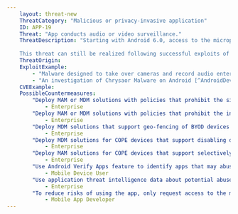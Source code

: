 ```yaml
---
    layout: threat-new
    ThreatCategory: "Malicious or privacy-invasive application"
    ID: APP-19
    Threat: "App conducts audio or video surveillance."
    ThreatDescription: "Starting with Android 6.0, access to the microphone or camera is considered a dangerous permission and each recording attempt must be granted permission by the user at runtime. Similarly, the iOS security model only allows apps granted permission by the user to access the camera or microphone while running in the foreground. Therefore, an app operating in these or newer environments cannot abuse public APIs to initiate a recording outside the user's knowledge. 
    
    This threat can still be realized following successful exploits of OS vulnerabilities that ultimately provide a malicious app with unauthorized access to those resources (e.g. bypass access control on APIs or direct access to the hardware)."
    ThreatOrigin:
    ExploitExample:
        - "Malware designed to take over cameras and record audio enters Google Play [^99]"
        - "An investigation of Chrysaor Malware on Android [^AndroidDevBlog-1]"
    CVEExample:
    PossibleCountermeasures:
        "Deploy MAM or MDM solutions with policies that prohibit the side-loading of apps, which may bypass security checks on the app.":
            - Enterprise
        "Deploy MAM or MDM solutions with policies that prohibit the installation of apps from 3rd party (unofficial) app stores.":
            - Enterprise
        "Deploy MDM solutions that support geo-fencing of BYOD devices with policies that disable device sensors (e.g., camera, microphone) when the device is being operated in sensitive locations.":
            - Enterprise
        "Deploy MDM solutions for COPE devices that support disabling device sensors (e.g. camera, microphone) that can be used for recording of nearby activity.":
            - Enterprise
        "Deploy MAM solutions for COPE devices that support selectively enabling device sensors (e.g. camera, microphone) for a whitelist of trusted enterprise applications that require those functionalities.":
            - Enterprise
        "Use Android Verify Apps feature to identify apps that may abuse access to sensor data to record nearby activity.":
            - Mobile Device User
        "Use application threat intelligence data about potential abuse of access to device sensors associated with apps installed on COPE or BYOD devices":
            - Enterprise
        "To reduce risks of using the app, only request access to the minimal set of shared data stores (e.g., contacts, calendar), OS services (e.g. location services), and device sensors (e.g. camera, microphone) necessary for the app to provide functionality.":
            - Mobile App Developer
---
```

